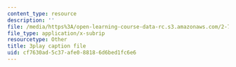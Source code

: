 ```yaml
---
content_type: resource
description: ''
file: /media/https%3A/open-learning-course-data-rc.s3.amazonaws.com/2-71-optics-spring-2009/cf7630ad5c37afe088186d6bed1fc6e6_8WXUYdXNFy8.srt
file_type: application/x-subrip
resourcetype: Other
title: 3play caption file
uid: cf7630ad-5c37-afe0-8818-6d6bed1fc6e6
---
```

